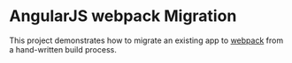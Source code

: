 AngularJS webpack Migration
===========================

This project demonstrates how to migrate an existing app to
[webpack][webpack] from a hand-written build process.

[webpack]: https://webpack.js.org
